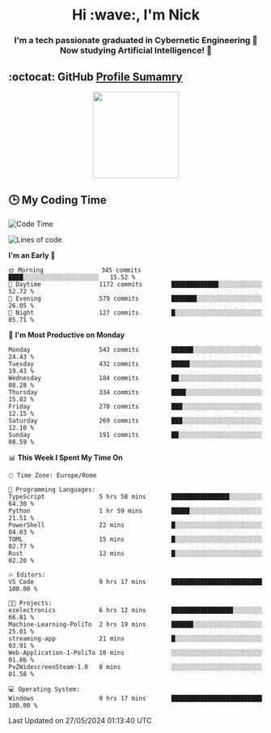 <h1 align="center">Hi :wave:, I'm Nick</h1>

<h3 align="center">I'm a tech passionate graduated in Cybernetic Engineering 🤖<br>
Now studying Artificial Intelligence! 🧠</h3>


## :octocat: GitHub <a href="https://github.com/vn7n24fzkq/github-profile-summary-cards">Profile Sumamry</a>

<p align="center">
   <img style="height:170px;display:inline-block"  src="http://github-profile-summary-cards.vercel.app/api/cards/profile-details?username=CodeClimberNT&theme=github_dark" />
<!--    <img style="height:170px;display:inline-block"  src="http://github-profile-summary-cards.vercel.app/api/cards/repos-per-language?username=CodeClimberNT&theme=github_dark&exclude=" /> -->
</p>

 ## :clock3: My Coding Time 
 
<!--START_SECTION:waka-->
![Code Time](http://img.shields.io/badge/Code%20Time-227%20hrs%2035%20mins-blue)

![Lines of code](https://img.shields.io/badge/From%20Hello%20World%20I%27ve%20Written-2.7%20million%20lines%20of%20code-blue)

**I'm an Early 🐤** 

```text
🌞 Morning                345 commits         ████░░░░░░░░░░░░░░░░░░░░░   15.52 % 
🌆 Daytime                1172 commits        █████████████░░░░░░░░░░░░   52.72 % 
🌃 Evening                579 commits         ███████░░░░░░░░░░░░░░░░░░   26.05 % 
🌙 Night                  127 commits         █░░░░░░░░░░░░░░░░░░░░░░░░   05.71 % 
```
📅 **I'm Most Productive on Monday** 

```text
Monday                   543 commits         ██████░░░░░░░░░░░░░░░░░░░   24.43 % 
Tuesday                  432 commits         █████░░░░░░░░░░░░░░░░░░░░   19.43 % 
Wednesday                184 commits         ██░░░░░░░░░░░░░░░░░░░░░░░   08.28 % 
Thursday                 334 commits         ████░░░░░░░░░░░░░░░░░░░░░   15.02 % 
Friday                   270 commits         ███░░░░░░░░░░░░░░░░░░░░░░   12.15 % 
Saturday                 269 commits         ███░░░░░░░░░░░░░░░░░░░░░░   12.10 % 
Sunday                   191 commits         ██░░░░░░░░░░░░░░░░░░░░░░░   08.59 % 
```


📊 **This Week I Spent My Time On** 

```text
🕑︎ Time Zone: Europe/Rome

💬 Programming Languages: 
TypeScript               5 hrs 58 mins       ████████████████░░░░░░░░░   64.30 % 
Python                   1 hr 59 mins        █████░░░░░░░░░░░░░░░░░░░░   21.51 % 
PowerShell               22 mins             █░░░░░░░░░░░░░░░░░░░░░░░░   04.03 % 
TOML                     15 mins             █░░░░░░░░░░░░░░░░░░░░░░░░   02.77 % 
Rust                     12 mins             █░░░░░░░░░░░░░░░░░░░░░░░░   02.20 % 

🔥 Editors: 
VS Code                  9 hrs 17 mins       █████████████████████████   100.00 % 

🐱‍💻 Projects: 
ezelectronics            6 hrs 12 mins       █████████████████░░░░░░░░   66.81 % 
Machine-Learning-PoliTo  2 hrs 19 mins       ██████░░░░░░░░░░░░░░░░░░░   25.01 % 
streaming-app            21 mins             █░░░░░░░░░░░░░░░░░░░░░░░░   03.91 % 
Web-Application-1-PoliTo 10 mins             ░░░░░░░░░░░░░░░░░░░░░░░░░   01.86 % 
PvZWidescreenSteam-1.0   8 mins              ░░░░░░░░░░░░░░░░░░░░░░░░░   01.58 % 

💻 Operating System: 
Windows                  9 hrs 17 mins       █████████████████████████   100.00 % 
```


 Last Updated on 27/05/2024 01:13:40 UTC
<!--END_SECTION:waka-->

